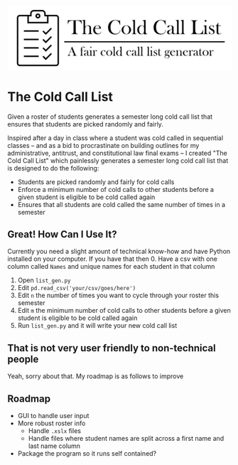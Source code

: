 ![Logo](https://github.com/JakeC007/The-Cold-Call-List/blob/main/imgs/logo.png?raw=true)

# The Cold Call List
Given a roster of students generates a semester long cold call list that ensures that students are picked randomly and fairly. 

Inspired after a day in class where a student was cold called in sequential classes – and as a bid to procrastinate on building outlines for my administrative, antitrust, and constitutional law final exams – I created "The Cold Call List" which painlessly generates a semester long cold call list that is designed to do the following:
-	Students are picked randomly and fairly for cold calls
-	Enforce a minimum number of cold calls to other students before a given student is eligible to be cold called again
-	Ensures that all students are cold called the same number of times in a semester


## Great! How Can I Use It?
Currently you need a slight amount of technical know-how and have Python installed on your computer. If you have that then
0. Have a csv with one column called `Names` and unique names for each student in that column 
1. Open `list_gen.py`
2. Edit `pd.read_csv('your/csv/goes/here')`
3. Edit `n` the number of times you want to cycle through your roster this semester
4. Edit `m` the minimum number of cold calls to other students before a given student is eligible to be cold called again
5. Run `list_gen.py` and it will write your new cold call list

## That is not very user friendly to non-technical people
Yeah, sorry about that. My roadmap is as follows to improve

## Roadmap
- GUI to handle user input
- More robust roster info
     - Handle `.xslx` files
     - Handle files where student names are split across a first name and last name column
- Package the program so it runs self contained?

